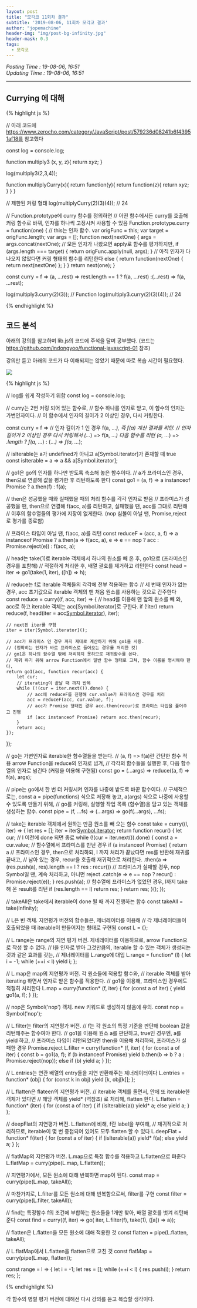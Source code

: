 ```yaml
---
layout: post
title: "모각코 11회차 결과"
subtitle: '2019-08-06, 11회차 모각코 결과'
author: "jopemachine"
header-img: "img/post-bg-infinity.jpg"
header-mask: 0.3
tags:
  - 모각코
---
```


<i>Posting Time : 19-08-06, 16:51</i><br>
<i>Updating Time : 19-08-06, 16:51</i><br>

---

<h2>Currying 에 대해</h2>

{% highlight js %}

// 아래 코드에 https://www.zerocho.com/category/JavaScript/post/579236d08241b6f43951af18를 참고했다

const log = console.log;

function multiply3 (x, y, z){
    return x*y*z;
}

log(multiply3(2,3,4));

function multiplyCurry(x){
    return function(y){
        return function(z){
            return x*y*z;
        }
    }
}

// 제한된 커링 형태
log(multiplyCurry(2)(3)(4)); // 24

// Function.prototype에 curry 함수를 정의하면
// 어떤 함수에서든 curry를 호출해 커링 함수로 바꿔, 인자를 하나씩 고정시켜 사용할 수 있음
Function.prototype.curry = function(one) {
    // this는 인자 함수.
    var origFunc = this;
    var target = origFunc.length;
    var args = [];
    function next(nextOne) {
        args = args.concat(nextOne);
        // 모든 인자가 나왔으면 apply로 함수를 평가하지만,
        if (args.length === target) {
            return origFunc.apply(null, args);
        }
        // 아직 인자가 다 나오지 않았다면 커링 형태의 함수를 리턴한다
        else {
            return function(nextOne) { return next(nextOne) };
        }
    }
    return next(one);
}

const curry = f =>
    (a, ...rest) => rest.length == 1 ? f(a, ...rest) :(...rest) => f(a, ...rest);

log(multiply3.curry(2)(3)); // Function
log(multiply3.curry(2)(3)(4)); // 24

{% endhighlight %}


<h2>코드 분석</h2>

아래의 강의를 참고하며 lib.js의 코드에 주석을 달며 공부했다. (코드는 https://github.com/indongyoo/functional-javascript-01 참조)

강의만 듣고 아래의 코드가 다 이해되지는 않았기 때문에 따로 복습 시간이 필요했다.

![](/img/posts/2019-08-06-Mogacko11_Result/ScreenClip.png)

{% highlight js %}

// log를 쉽게 작성하기 위함
const log = console.log;

// curry는 2번 커링 되어 있는 함수로,
// 함수 하나를 인자로 받고, 이 함수의 인자는 가변인자이다.
// 이 함수에서 인자의 길이가 2 이상인 경우, 다시 커링한다.

const curry = f =>
    // 인자 길이가 1 인 경우 f(a, ..._), 즉 f(a) 계산 결과를 리턴.
    // 인자 길이가 2 이상인 경우 다시 커링해서 (..._) => f(a, ..._) 다음 함수를 리턴
    (a, ..._) => _.length ? f(a, ..._) : (..._) => f(a, ..._);

// isIterable는 a가 undefined가 아니고 a[Symbol.iterator]가 존재할 때 true
const isIterable = a => a && a[Symbol.iterator];

// go1은 go의 인자를 하나만 받도록 축소해 놓은 함수이다.
// a가 프라미스인 경우, then으로 연결해 값을 평가한 후 리턴하도록 한다
const go1 = (a, f) => a instanceof Promise ? a.then(f) : f(a);

// then은 성공했을 때와 실패했을 때의 처리 함수를 각각 인자로 받음
// 프라미스가 성공했을 땐, then으로 연결해 f(acc, a)를 리턴하고, 실패했을 땐, acc를 그대로 리턴해
// 이후의 함수열들의 평가에 지장이 없게한다. (nop 심볼이 아닐 땐, Promise,reject로 평가를 종료함)

// 프라미스 타입이 아닐 땐, f(acc, a)를 리턴
const reduceF = (acc, a, f) =>
    a instanceof Promise ?
        a.then(a => f(acc, a), e => e == nop ? acc : Promise.reject(e)) :
        f(acc, a);

// head는 take(1)로 iterable 객체에서 하나의 원소를 빼 온 후, go1으로 (프라미스인 경우를 포함해)
// 적절하게 처리한 후, 배열 괄호를 제거하고 리턴한다
const head = iter => go1(take(1, iter), ([h]) => h);

// reduce는 f로 iterable 객체들의 각각에 전부 적용하는 함수
// 세 번째 인자가 없는 경우, acc 초기값으로 iterable 객체의 맨 처음 원소를 사용하는 것으로 간주한다
const reduce = curry((f, acc, iter) => {
    // head를 이용해 맨 앞의 원소를 빼 와, acc로 하고 iterable 객체는 acc[Symbol.iterator]로 구한다.
    if (!iter) return reduce(f, head(iter = acc[Symbol.iterator]()), iter);
    
    // next된 iter를 구함
    iter = iter[Symbol.iterator]();
    
    // acc가 프라미스 인 경우 까지 제대로 계산하기 위해 go1을 사용.
    // (정확히는 인자가 바로 프라미스로 들어오는 경우를 처리한 것)
    // go1은 하나의 함수열 밖에 처리하지 못하므로 재귀함수를 쓴다.
    // 재귀 하기 위해 arrow Function에서 일반 함수 형태로 고쳐, 함수 이름을 명시해야 한다.
    return go1(acc, function recur(acc) {
        let cur;
        // iterating이 끝날 때 까지 반복
        while (!(cur = iter.next()).done) {
            // acc에 reduceF를 진행해 cur.value가 프라미스인 경우를 처리
            acc = reduceF(acc, cur.value, f);
            // acc가 Promise 형태인 경우 acc.then(recur)로 프라미스 타입을 풀어주고 진행
            if (acc instanceof Promise) return acc.then(recur);
        }
        return acc;
    });
});

// go는 가변인자로 iterable한 함수열들을 받는다.
// (a, f) => f(a)란 간단한 함수 적용 arrow Function을 reduce의 인자로 넘겨,
// 각각의 함수들을 실행한 후, 다음 함수열의 인자로 넘긴다 (커링을 이용해 구현됨)
const go = (...args) => reduce((a, f) => f(a), args);

// pipe는 go에서 한 번 더 커링시켜 인자를 나중에 받도록 바꾼 함수이다.
// 구체적으로는, const a = pipe(functions) 식으로 저장해 놓고, a(args) 식으로 나중에 사용할 수 있도록 만들기 위해,
// go를 커링해, 실행할 작업 목록 (함수열)을 담고 있는 객체를 생성하는 함수.
const pipe = (f, ...fs) => (...args) => go(f(...args), ...fs);

// take는 iterable 객체에서 원하는 만큼 원소를 빼 오는 함수
const take = curry((l, iter) => {
    let res = [];
    iter = iter[Symbol.iterator]();
    return function recur() {
        let cur;
        // l 이전에 done 되면 종료
        while (!(cur = iter.next()).done) {
            const a = cur.value;
            // 함수열에서 프라미스를 만난 경우
            if (a instanceof Promise) {
                return a
                    // 프라미스인 경우, then으로 처리하되, l 까지 처리가 끝났다면 res를 반환해 재귀를 끝내고,
                    // 남아 있는 경우, recur을 호출해 재귀적으로 처리한다.
                    .then(a => (res.push(a), res).length == l ? res : recur())
                    // 프라미스가 실패할 경우, nop Symbol일 땐, 계속 처리하고, 아니면 reject
                    .catch(e => e == nop ? recur() : Promise.reject(e));
            }
            res.push(a);
            // 함수열에 프라미스가 없었던 경우, l까지 take해 온 result를 리턴
            if (res.length == l) return res;
        }
        return res;
    }();
});

// takeAll은 take에서 iterable이 done 될 때 까지 진행하는 함수
const takeAll = take(Infinity);

// L은 빈 객체. 지연평가 버전의 함수들은, 제너레이터를 이용해 
// 각 제너레이터들이 호출되었을 때 iterable이 만들어지는 형태로 구현됨
const L = {};

// L.range는 range의 지연 평가 버전. 제네레이터를 이용하므로, arrow Function으로 작성 할 수 없다.
// l을 인자로 받아 그것만큼의, iterable 할 수 있는 객체가 생성되는 것과 같은 효과를 갖는,
// 제너레이터를 L.range에 대입
L.range = function* (l) {
    let i = -1;
    while (++i < l) yield i;
};

// L.map은 map의 지연평가 버전. 각 원소들에 적용할 함수와,
// iterable 객체를 받아 iterating 하면서 인자로 받은 함수를 적용한다.
// go1을 이용해, 프라미스인 경우에도 적절히 처리한다
L.map = curry(function* (f, iter) {
    for (const a of iter) {
        yield go1(a, f);
    }
});

// nop은 Symbol('nop') 객체. new 키워드로 생성하지 않음에 유의.
const nop = Symbol('nop');

// L.filter는 filter의 지연평가 버전.
// f는 각 원소의 특정 기준을 판단해 boolean 값을 리턴해주는 함수여야 한다.
// go1을 이용해 원소 a를 판단하고, true인 경우엔, a를 yield 하고,
// 프라미스 타입이 리턴되었다면 then을 이용해 처리하되, 프라미스가 실패한 경우 Promise.reject
L.filter = curry(function* (f, iter) {
    for (const a of iter) {
        const b = go1(a, f);
        if (b instanceof Promise) yield b.then(b => b ? a : Promise.reject(nop));
        else if (b) yield a;
    }
});

// L.entries는 연관 배열의 entry들을 지연 반환해주는 제너레이터이다
L.entries = function* (obj) {
    for (const k in obj) yield [k, obj[k]];
};

// L.flatten은 flateen의 지연평가 버전.
// iterable 객체를 돌면서, 안에 또 iterable한 객체가 있다면
// 해당 객체를 yield* (역참조) 로 처리해, flatten 한다.
L.flatten = function* (iter) {
    for (const a of iter) {
        if (isIterable(a)) yield* a;
        else yield a;
    }
};

// deepFlat의 지연평가 버전. L.flatten에 비해, f란 label을 부여해,
// 재귀적으로 처리하므로, iterable이 몇 번 중첩되어 있어도 모두 flatten 할 수 있다
L.deepFlat = function* f(iter) {
    for (const a of iter) {
        if (isIterable(a)) yield* f(a);
        else yield a;
    }
};

// flatMap의 지연평가 버전. L.map으로 특정 함수를 적용하고 L.flatten으로 펴준다 
L.flatMap = curry(pipe(L.map, L.flatten));

// 지연평가에서, 모든 원소에 대해 반복하면 map이 된다.
const map = curry(pipe(L.map, takeAll));

// 마찬가지로, L.filter를 모든 원소에 대해 반복함으로써, filter를 구현
const filter = curry(pipe(L.filter, takeAll));

// find는 특정함수 f의 조건에 부합하는 원소들을 1개만 찾아, 배열 괄호를 벗겨 리턴해 준다
const find = curry((f, iter) => go(
    iter,
    L.filter(f),
    take(1),
    ([a]) => a));

// flatten은 L.flatten을 모든 원소에 대해 적용한 것
const flatten = pipe(L.flatten, takeAll);

// L.flatMap에서 L.flatten을 flatten으로 고친 것
const flatMap = curry(pipe(L.map, flatten));

const range = l => {
    let i = -1;
    let res = [];
    while (++i < l) {
        res.push(i);
    }
    return res;
};

{% endhighlight %}

각 함수의 병렬 평가 버전에 대해선 다시 강의를 듣고 복습할 생각이다.

